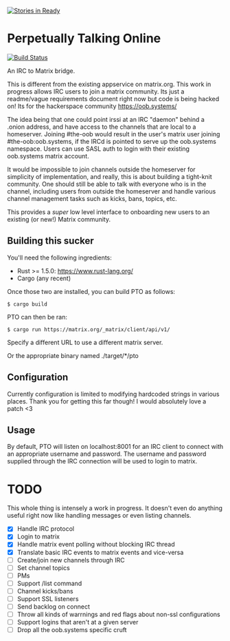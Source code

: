[![Stories in Ready](https://badge.waffle.io/tdfischer/pto.png?label=ready&title=Ready)](https://waffle.io/tdfischer/pto)
# Perpetually Talking Online

[![Build Status](https://travis-ci.org/tdfischer/pto.svg?branch=master)](https://travis-ci.org/tdfischer/pto)

An IRC to Matrix bridge.

This is different from the existing appservice on matrix.org. This work in
progress allows IRC users to join a matrix community. Its just a readme/vague
requirements document right now but code is being hacked on! Its for the
hackerspace community https://oob.systems/

The idea being that one could point irssi at an IRC "daemon" behind a .onion
address, and have access to the channels that are local to a homeserver. Joining
\#the-oob would result in the user's matrix user joining \#the-oob:oob.systems, if
the IRCd is pointed to serve up the oob.systems namespace. Users can use SASL
auth to login with their existing oob.systems matrix account.

It would be impossible to join channels outside the homeserver for simplicity of
implementation, and really, this is about building a tight-knit community. One
should still be able to talk with everyone who is in the channel, including
users from outside the homeserver and handle various channel management tasks
such as kicks, bans, topics, etc.

This provides a *super* low level interface to onboarding new users to an
existing (or new!) Matrix community.

## Building this sucker

You'll need the following ingredients: 

- Rust >= 1.5.0: https://www.rust-lang.org/
- Cargo (any recent)

Once those two are installed, you can build PTO as follows:

  ``$ cargo build``

PTO can then be ran:

  ``$ cargo run https://matrix.org/_matrix/client/api/v1/``

Specify a different URL to use a different matrix server.

Or the appropriate binary named ./target/*/pto

## Configuration

Currently configuration is limited to modifying hardcoded strings in various
places. Thank you for getting this far though! I would absolutely love a patch
<3

## Usage

By default, PTO will listen on localhost:8001 for an IRC client to connect with
an appropriate username and password. The username and password supplied through
the IRC connection will be used to login to matrix.

# TODO

This whole thing is intensely a work in progress. It doesn't even do anything
useful right now like handling messages or even listing channels.

- [X] Handle IRC protocol
- [X] Login to matrix
- [X] Handle matrix event polling without blocking IRC thread
- [X] Translate basic IRC events to matrix events and vice-versa
- [ ] Create/join new channels through IRC
- [ ] Set channel topics
- [ ] PMs
- [ ] Support /list command
- [ ] Channel kicks/bans
- [ ] Support SSL listeners
- [ ] Send backlog on connect
- [ ] Throw all kinds of warrnings and red flags about non-ssl configurations
- [ ] Support logins that aren't at a given server
- [ ] Drop all the oob.systems specific cruft
